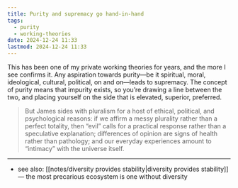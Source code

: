 ```yaml
---
title: Purity and supremacy go hand-in-hand
tags:
  - purity
  - working-theories
date: 2024-12-24 11:33
lastmod: 2024-12-24 11:33
---
```

This has been one of my private working theories for years, and the more I see confirms it. Any aspiration towards purity—be it spiritual, moral, ideological, cultural, political, on and on—leads to supremacy. The concept of purity means that impurity exists, so you’re drawing a line between the two, and placing yourself on the side that is elevated, superior, preferred.

> But James sides with pluralism for a host of ethical, political, and psychological reasons: if we affirm a messy plurality rather than a perfect totality, then “evil” calls for a practical response rather than a speculative explanation; differences of opinion are signs of health rather than pathology; and our everyday experiences amount to “intimacy” with the universe itself.

---
- see also: [[notes/diversity provides stability|diversity provides stability]] — the most precarious ecosystem is one without diversity